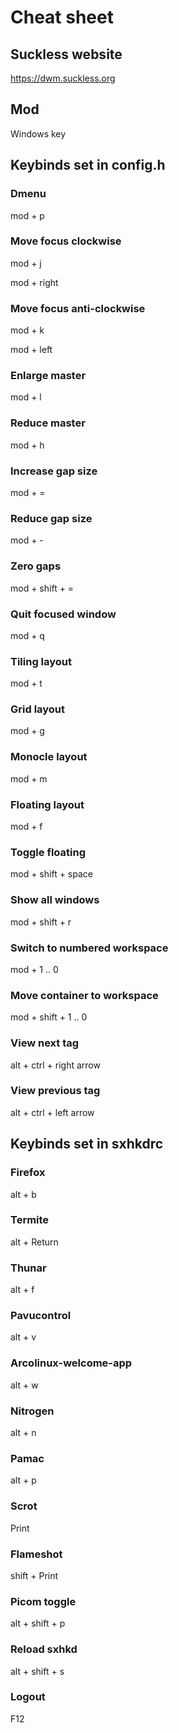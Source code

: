 # Cheat sheet

## Suckless website

https://dwm.suckless.org

## Mod

Windows key

## Keybinds set in config.h

### Dmenu

mod + p

### Move focus clockwise

mod + j

mod + right

### Move focus anti-clockwise

mod + k

mod + left

### Enlarge master

mod + l

### Reduce master

mod + h

### Increase gap size

mod + =

### Reduce gap size

mod + -

### Zero gaps

mod + shift + =

### Quit focused window

mod + q

### Tiling layout

mod + t

### Grid layout

mod + g

### Monocle layout

mod + m

### Floating layout

mod + f

### Toggle floating

mod + shift + space

### Show all windows

mod + shift + r

### Switch to numbered workspace

mod + 1 .. 0

### Move container to workspace

mod + shift + 1 .. 0

### View next tag

alt + ctrl + right arrow

### View previous tag

alt + ctrl + left arrow

## Keybinds set in sxhkdrc 

### Firefox

alt + b

### Termite

alt + Return

### Thunar

alt + f

### Pavucontrol

alt + v

### Arcolinux-welcome-app

alt + w

### Nitrogen

alt + n

### Pamac

alt + p

### Scrot

Print

### Flameshot

shift + Print

### Picom toggle

alt + shift + p

### Reload sxhkd

alt + shift + s

### Logout

F12
